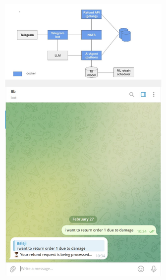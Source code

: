 <img src="refund_process.jpg" alt="drawing" width="600"/>

<img src="telegram-chatbot.jpg" alt="drawing" width="600"/>

